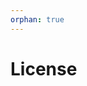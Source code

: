 ```yaml
---
orphan: true
---
```


# License

```{include} ../LICENSE

```
                                                                                                                                                                                                  